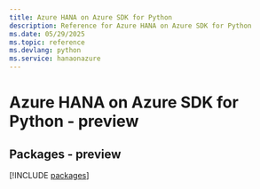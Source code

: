```yaml
---
title: Azure HANA on Azure SDK for Python
description: Reference for Azure HANA on Azure SDK for Python
ms.date: 05/29/2025
ms.topic: reference
ms.devlang: python
ms.service: hanaonazure
---
```

# Azure HANA on Azure SDK for Python - preview
## Packages - preview
[!INCLUDE [packages](hana-on-azure-index.md)]